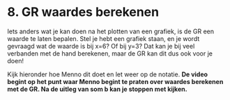 # 8. GR waardes berekenen

Iets anders wat je kan doen na het plotten van een grafiek, is de GR een waarde te laten bepalen. 
Stel je hebt een grafiek staan, en je wordt gevraagd wat de waarde is bij x=6? Of bij y=3? 
Dat kan je bij veel verbanden met de hand berekenen, maar de GR kan dit dus ook voor je doen!

Kijk hieronder hoe Menno dit doet en let weer op de notatie. **De video begint op het punt waar Menno begint te praten over waardes berekenen met de GR. Na de uitleg van som b kan je stoppen met kijken.**

```{iframe} https://www.youtube.com/embed/YOTnnHZcswE?si=MjKbQUVPCLBk7D64&amp;start=177
```

